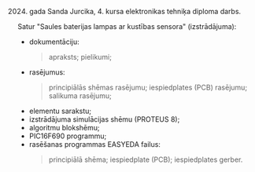 2024. gada Sanda Jurcika, 4. kursa elektronikas tehniķa diploma darbs.

Satur "Saules baterijas lampas ar kustības sensora" (izstrādājuma):
  * dokumentāciju:
      > apraksts;
      > pielikumi;
  * rasējumus:
      > principiālās shēmas rasējumu;
      > iespiedplates (PCB) rasējumu;
      > salikuma rasējumu;
  * elementu sarakstu;
  * izstrādājuma simulācijas shēmu (PROTEUS 8);
  * algoritmu blokshēmu;
  * PIC16F690 programmu;
  * rasēšanas programmas EASYEDA failus:
      > principiālā shēma;
      > iespiedplate (PCB);
      > iespiedplates gerber.
